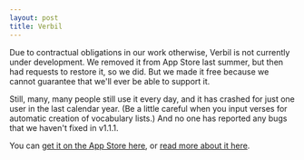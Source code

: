 ```yaml
---
layout: post
title: Verbil
---
```


Due to contractual obligations in our work otherwise, Verbil is not currently under development. We removed it from App Store last summer, but then had requests to restore it, so we did. But we made it free because we cannot guarantee that we'll ever be able to support it.

Still, many, many people still use it every day, and it has crashed for just one user in the last calendar year. (Be a little careful when you input verses for automatic creation of vocabulary lists.) And no one has reported any bugs that we haven't fixed in v1.1.1.

You can [get it on the App Store here](), or [read more about it here]().